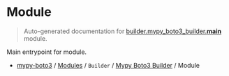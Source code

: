 # Module

> Auto-generated documentation for [builder.mypy_boto3_builder.__main__](https://github.com/vemel/mypy_boto3/blob/master/builder/mypy_boto3_builder/__main__.py) module.

Main entrypoint for module.

- [mypy-boto3](../../README.md#mypy_boto3) / [Modules](../../MODULES.md#mypy-boto3-modules) / `Builder` / [Mypy Boto3 Builder](index.md#mypy-boto3-builder) / Module

